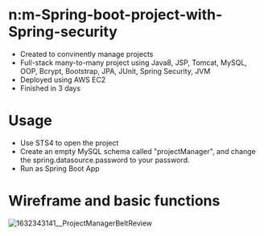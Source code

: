 # n:m-Spring-boot-project-with-Spring-security

- Created to convinently manage projects
- Full-stack many-to-many project using Java8, JSP, Tomcat, MySQL, OOP, Bcrypt, Bootstrap, JPA, JUnit, Spring Security, JVM
- Deployed using AWS EC2
- Finished in 3 days

# Usage
- Use STS4 to open the project 
- Create an empty MySQL schema called "projectManager", and change the spring.datasource.password to your password.
- Run as Spring Boot App

# Wireframe and basic functions
![1632343141__ProjectManagerBeltReview](https://user-images.githubusercontent.com/74885386/137604082-4fda8d5a-99fb-446f-8621-607903ec3034.png)
